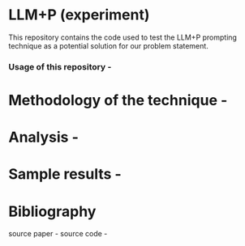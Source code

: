 # LLM+P (experiment)

This repository contains the code used to test the LLM+P prompting technique as a potential solution for our problem statement. 

### Usage of this repository - 



# Methodology of the technique - 



# Analysis -

# Sample results - 

# Bibliography

source paper - 
source code - 